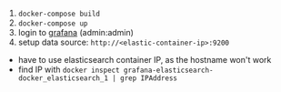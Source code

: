 1. `docker-compose build`
2. `docker-compose up`
3. login to [grafana](http://localhost:3000) (admin:admin)
4. setup data source: `http://<elastic-container-ip>:9200`
  - have to use elasticsearch container IP, as the hostname won't work
  - find IP with `docker inspect grafana-elasticsearch-docker_elasticsearch_1 | grep IPAddress`
